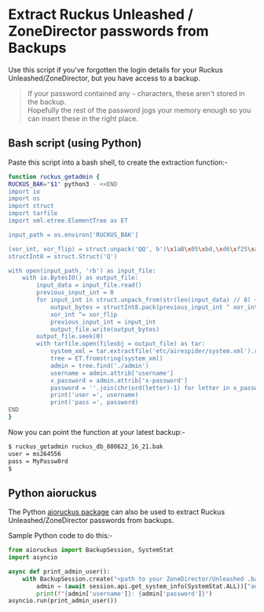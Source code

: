 # Extract Ruckus Unleashed / ZoneDirector passwords from Backups

Use this script if you've forgotten the login details for your Ruckus Unleashed/ZoneDirector, but you have access to a backup.

> If your password contained any `~` characters, these aren't stored in the backup.  
> Hopefully the rest of the password jogs your memory enough so you can insert these in the right place.

## Bash script (using Python)

Paste this script into a bash shell, to create the extraction function:-
```bash
function ruckus_getadmin {
RUCKUS_BAK="$1" python3 - <<END
import io
import os
import struct
import tarfile
import xml.etree.ElementTree as ET

input_path = os.environ['RUCKUS_BAK']

(xor_int, xor_flip) = struct.unpack('QQ', b')\x1aB\x05\xbd,\xd6\xf25\xad\xb8\xe0?T\xc58')
structInt8 = struct.Struct('Q')

with open(input_path, 'rb') as input_file:
    with io.BytesIO() as output_file:
        input_data = input_file.read()
        previous_input_int = 0
        for input_int in struct.unpack_from(str(len(input_data) // 8) + 'Q', input_data):
            output_bytes = structInt8.pack(previous_input_int ^ xor_int ^ input_int)
            xor_int ^= xor_flip
            previous_input_int = input_int
            output_file.write(output_bytes)
        output_file.seek(0)
        with tarfile.open(fileobj = output_file) as tar:
            system_xml = tar.extractfile('etc/airespider/system.xml').read()
            tree = ET.fromstring(system_xml)
            admin = tree.find('./admin')
            username = admin.attrib['username']
            x_password = admin.attrib['x-password']
            password = ''.join(chr(ord(letter)-1) for letter in x_password)
            print('user =', username)
            print('pass =', password)
END
}
```
Now you can point the function at your latest backup:-
```bash
$ ruckus_getadmin ruckus_db_080622_16_21.bak
user = ms264556
pass = MyPassw0rd
$
```

## Python aioruckus

The Python [aioruckus package](https://pypi.org/project/aioruckus/) can also be used to extract Ruckus Unleashed/ZoneDirector passwords from backups.

Sample Python code to do this:-
```python
from aioruckus import BackupSession, SystemStat
import asyncio

async def print_admin_user():
    with BackupSession.create("<path to your ZoneDirector/Unleashed .bak file>") as session:
        admin = (await session.api.get_system_info(SystemStat.ALL))["admin"]
        print(f"{admin['username']}: {admin['password']}")
asyncio.run(print_admin_user())
```


